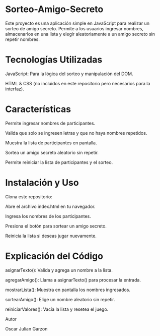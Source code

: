 # Sorteo-Amigo-Secreto
Este proyecto es una aplicación simple en JavaScript para realizar un sorteo de amigo secreto. Permite a los usuarios ingresar nombres, almacenarlos en una lista y elegir aleatoriamente a un amigo secreto sin repetir nombres.

# Tecnologías Utilizadas

JavaScript: Para la lógica del sorteo y manipulación del DOM.

HTML & CSS (no incluidos en este repositorio pero necesarios para la interfaz).

# Características

Permite ingresar nombres de participantes.

Valida que solo se ingresen letras y que no haya nombres repetidos.

Muestra la lista de participantes en pantalla.

Sortea un amigo secreto aleatorio sin repetir.

Permite reiniciar la lista de participantes y el sorteo.

# Instalación y Uso

Clona este repositorio:

Abre el archivo index.html en tu navegador.

Ingresa los nombres de los participantes.

Presiona el botón para sortear un amigo secreto.

Reinicia la lista si deseas jugar nuevamente.

# Explicación del Código

asignarTexto(): Valida y agrega un nombre a la lista.

agregarAmigo(): Llama a asignarTexto() para procesar la entrada.

mostrarLista(): Muestra en pantalla los nombres ingresados.

sortearAmigo(): Elige un nombre aleatorio sin repetir.

reiniciarValores(): Vacía la lista y resetea el juego.


Autor

Oscar Julian Garzon 

